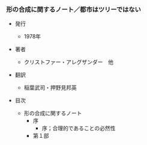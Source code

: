 ### 形の合成に関するノート／都市はツリーではない

- 発行
	- 1978年

- 著者
	- クリストファー・アレグザンダー　他

- 翻訳
	- 稲葉武司・押野見邦英

- 目次
    - 形の合成に関するノート
        - 序
            - 序；合理的であることの必然性
        - 第１部
